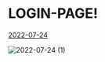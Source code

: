 # LOGIN-PAGE!



[2022-07-24](https://user-images.githubusercontent.com/109910958/180653066-16a5b911-9822-40a7-844f-f004fa0bbeef.png)




![2022-07-24 (1)](https://user-images.githubusercontent.com/109910958/180653082-882b1806-5a36-4d44-ab8e-2c08419f2510.png)
